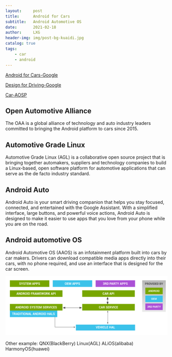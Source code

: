 ```yaml
---
layout:     post
title:      Android for Cars
subtitle:   Android Automotive OS
date:       2021-02-18
author:     LXG
header-img: img/post-bg-kuaidi.jpg
catalog: true
tags:
    - car
    - android
---
```


[Android for Cars-Google](https://developer.android.com/cars/)

[Design for Driving-Google](https://developers.google.com/cars/design)

[Car-AOSP](https://source.android.google.cn/devices/automotive?hl=zh-cn)

## Open Automotive Alliance

The OAA is a global alliance of technology and auto industry leaders committed to bringing the Android platform to cars since 2015.

## Automotive Grade Linux

Automotive Grade Linux (AGL) is a collaborative open source project that is bringing together automakers, suppliers and technology companies to build a Linux-based, open software platform for automotive applications that can serve as the de facto industry standard.

## Android Auto

Android Auto is your smart driving companion that helps you stay focused, connected, and entertained with the Google Assistant. With a simplified interface, large buttons, and powerful voice actions, Android Auto is designed to make it easier to use apps that you love from your phone while you are on the road.

## Android automotive OS

Android Automotive OS (AAOS) is an infotainment platform built into cars by car makers. Drivers can download compatible media apps directly into their cars, with no phone required, and use an interface that is designed for the car screen.

![vehicle_hal_arch](/images/vehicle_hal_arch.png)

Other example: QNX(BlackBerry) Linux(AGL) ALiOS(alibaba) HarmonyOS(huawei)






